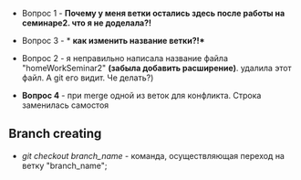 * Вопрос 1 - **Почему у меня ветки остались здесь после работы на семинаре2. что я не доделала?!**

* Вопрос 3 - * __как изменить название ветки?!*__

* Вопрос 2 - я неправильно написала название файла "homeWorkSeminar2" **(забыла добавить расширение)**. удалила этот файл. А git его видит. Че делать?)

* __Вопрос 4__ - при merge одной из веток для конфликта. Строка заменилась самостоя

## Branch creating

* *git checkout branch_name* - команда, осуществляющая переход на ветку "branch_name";